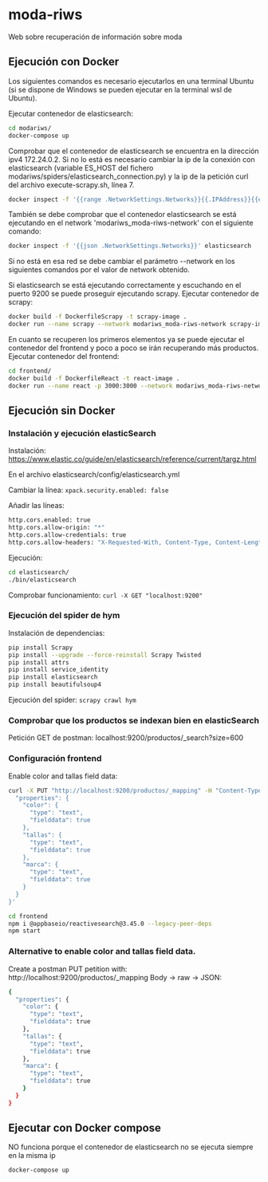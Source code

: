 # moda-riws
Web sobre recuperación de información sobre moda

## Ejecución con Docker

Los siguientes comandos es necesario ejecutarlos en una terminal Ubuntu (si se dispone de Windows se pueden ejecutar en la terminal wsl de Ubuntu).

Ejecutar contenedor de elasticsearch:
```bash
cd modariws/
docker-compose up
```

Comprobar que el contenedor de elasticsearch se encuentra en la dirección ipv4 172.24.0.2. Si no lo está es necesario cambiar la ip de la conexión con elasticsearch (variable ES_HOST del fichero modariws/spiders/elasticsearch_connection.py) y la ip de la petición curl del archivo execute-scrapy.sh, línea 7.

```bash
docker inspect -f '{{range .NetworkSettings.Networks}}{{.IPAddress}}{{end}}' elasticsearch
```

También se debe comprobar que el contenedor elasticsearch se está ejecutando en el network 'modariws_moda-riws-network' con el siguiente comando:

```bash
docker inspect -f '{{json .NetworkSettings.Networks}}' elasticsearch
```

Si no está en esa red se debe cambiar el parámetro --network en los siguientes comandos por el valor de network obtenido.

Si elasticsearch se está ejecutando correctamente y escuchando en el puerto 9200 se puede proseguir ejecutando scrapy.
Ejecutar contenedor de scrapy:
```bash
docker build -f DockerfileScrapy -t scrapy-image .
docker run --name scrapy --network modariws_moda-riws-network scrapy-image
```

En cuanto se recuperen los primeros elementos ya se puede ejecutar el contenedor del frontend y poco a poco se irán recuperando más productos.
Ejecutar contenedor del frontend:
```bash
cd frontend/
docker build -f DockerfileReact -t react-image .
docker run --name react -p 3000:3000 --network modariws_moda-riws-network react-image
```

## Ejecución sin Docker

### Instalación y ejecución elasticSearch

Instalación: https://www.elastic.co/guide/en/elasticsearch/reference/current/targz.html

En el archivo elasticsearch/config/elasticsearch.yml

Cambiar la línea:
`xpack.security.enabled: false`

Añadir las líneas:
```bash
http.cors.enabled: true
http.cors.allow-origin: "*"
http.cors.allow-credentials: true
http.cors.allow-headers: "X-Requested-With, Content-Type, Content-Length, Authorization"
```

Ejecución:
```bash
cd elasticsearch/
./bin/elasticsearch
```

Comprobar funcionamiento: `curl -X GET "localhost:9200"`

### Ejecución del spider de hym

Instalación de dependencias:
```bash
pip install Scrapy
pip install --upgrade --force-reinstall Scrapy Twisted
pip install attrs
pip install service_identity
pip install elasticsearch
pip install beautifulsoup4
```

Ejecución del spider: `scrapy crawl hym`

### Comprobar que los productos se indexan bien en elasticSearch

Petición GET de postman: localhost:9200/productos/_search?size=600

### Configuración frontend
Enable color and tallas field data:
```bash
curl -X PUT "http://localhost:9200/productos/_mapping" -H "Content-Type: application/json" -d '{
  "properties": {
    "color": {
      "type": "text",
      "fielddata": true
    },
    "tallas": {
      "type": "text",
      "fielddata": true
    },
    "marca": {
      "type": "text",
      "fielddata": true
    }
  }
}'
```

```bash
cd frontend
npm i @appbaseio/reactivesearch@3.45.0 --legacy-peer-deps
npm start
```

### Alternative to enable color and tallas field data. 
Create a postman PUT petition with: http://localhost:9200/productos/_mapping
Body -> raw -> JSON:
```bash
{
  "properties": {
    "color": {
      "type": "text",
      "fielddata": true
    },
    "tallas": {
      "type": "text",
      "fielddata": true
    },
    "marca": {
      "type": "text",
      "fielddata": true
    }
  }
}
```

## Ejecutar con Docker compose

NO funciona porque el contenedor de elasticsearch no se ejecuta siempre en la misma ip

```bash
docker-compose up
```